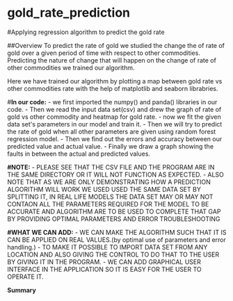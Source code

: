 # gold_rate_prediction
#Applying regression algorithm to predict the gold rate 

##Overview
To predict the rate of gold we studied the change the of rate of gold over a given period of time
with respect to other commodities. Predicting the nature of change that will happen on the change of rate of other commodities we trained our algorithm.

Here we have trained our algorithm by plotting a map between gold rate vs other commodities rate with the help of matplotlib and seaborn librabries.


#**In our code:**
 					        - we first imported the numpy() and panda() libraries in our code.
						- Then we read the input data set(csv) and drew the graph of rate of gold vs other commodity and heatmap for gold rate.
						- now we fit the given data set's parameters in our model and train it.
						- Then we will try to predict the rate of gold when all other parameters are given using random forest regression model.
						- Then we find out the errors and accuracy between our predicted value and actual value.
						- Finally we draw a graph showing the faults in between the actual and predicted values.
						
						
						
**#NOTE:**
						- PLEASE SEE THAT THE CSV FILE AND THE PROGRAM ARE IN THE SAME DIRECTORY OR IT WILL NOT FUNCTION AS EXPECTED.
						- ALSO NOTE THAT AS WE ARE ONLY DEMONSTRATING HOW A PREDICTION ALGORITHM WILL WORK WE USED USED THE SAME DATA SET BY SPLITTING IT, IN REAL LIFE MODELS THE DATA SET MAY OR  MAY NOT CONTAON ALL THE PARAMETERS REQUIRED FOR THE MODEL TO BE ACCURATE AND ALGORITHM ARE TO BE USED TO COMPLETE THAT GAP BY PROVIDING OPTIMAL PARAMETERS AND ERROR TROUBLESHOOTING
						
						
						
**#WHAT WE CAN ADD:**
            					- WE CAN MAKE THE ALGORITHM SUCH THAT IT IS CAN BE APPLIED ON REAL VALUES.(by optimal use of parameters and error handling.)
						- TO MAKE IT POSSIBLE TO IMPORT DATA SET FROM ANY LOCATION AND ALSO GIVING THE CONTROL TO DO THAT TO THE USER BY GIVING IT IN THE PROGRAM.
						- WE CAN ADD GRAPHICAL USER INTERFACE IN THE APPLICATION SO IT IS EASY FOR THE USER TO OPERATE IT.



**Summary**
